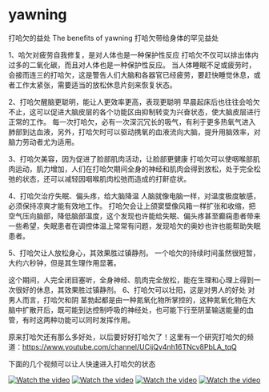 # yawning
打哈欠的益处 The benefits of yawning
打哈欠带给身体的罕见益处

1、哈欠对疲劳自我修复，是对人体也是一种保护性反应
打哈欠不仅可以排出体内过多的二氧化碳，而且对人体也是一种保护性反应。
当人体睡眠不足或疲劳时，会接而连三的打哈欠，这是警告人们大脑和各器官已经疲劳，要赶快睡觉休息，或者工作太紧张，需要适当的放松休息片刻来恢复状态。

2、打哈欠醒脑更聪明，能让人更效率更高，表现更聪明
早晨起床后也往往会哈欠不止，这可以促进大脑皮层的各个功能区由抑制转变为兴奋状态，使大脑皮层进行正常的工作。
每一次打哈欠，必有一次深沉冗长的吸气，有利于更多热氧气进入肺部到达血液，另外，打哈欠时可以驱动携氧的血液流向大脑，提升用脑效率，对脑力劳动者尤为适用。

3、打哈欠美容，因为促进了脸部肌肉活动，让脸部更健康
打哈欠可以使咽喉部肌肉运动，肌力增加，人们在打哈欠期间全身的神经和肌肉会得到放松，处于完全松弛的状态，还可以减轻因咽喉肌肉松弛而造成的打鼾症状。

4、打哈欠治疗失眠、偏头疼，给大脑降温
人脑就像电脑一样，对温度极度敏感，必须保持凉爽才能有效地工作。
打哈欠会让上颌窦壁像风箱一样扩张和收缩，把空气压向脑部，降低脑部温度，这个发现也许能给失眠、偏头疼甚至癫痫患者带来一些希望，失眠患者在调控体温上常常有问题，发现哈欠的奥妙也许也能帮助失眠患者。

5、打哈欠让人放松身心，其效果胜过镇静剂。
一个哈欠的持续时间虽然很短暂，大约六秒钟，但是其生理作用显著。

这个期间，人完全闭目塞听，全身神经、肌肉完全放松，能在生理和心理上得到一次很好的休息，其效果胜过镇静剂。
6、打哈欠可以壮阳，这是对男人的好处
对男人而言，打哈欠和阴 茎勃起都是由一种氮氧化物所掌控的，这种氮氧化物在大脑中扩散开后，既可能到达控制呼吸的神经处，也可能下行至阴茎输送能量的血管，有时这两种功能可以同时发挥作用。


原来打哈欠还有那么多好处，以后要好好打哈欠了！这里有一个研究打哈欠的频道：https://www.youtube.com/channel/UCijQv4nh16TNcv8PbLA_tqQ

下面的几个视频可以让人快速进入打哈欠的状态

[![Watch the video](https://i9.ytimg.com/vi/NzUo7w99-9k/mq1.jpg?sqp=CPCr2YsG&rs=AOn4CLBjG39Z4Ya49mg00WONsvJ7A7ImcA)](https://youtu.be/NzUo7w99-9k)
[![Watch the video](https://i9.ytimg.com/vi/UfNRgVOC-qY/mq1.jpg?sqp=CPCr2YsG&rs=AOn4CLAfayxKo1iabuWwZF00x4Y_iLhqjg)](https://youtu.be/UfNRgVOC-qY)
[![Watch the video](https://i9.ytimg.com/vi/WN55J9ahkwc/mq1.jpg?sqp=CPCr2YsG&rs=AOn4CLBb1DiolrdN2oHw328rLnA2x-EXZQ)](https://youtu.be/WN55J9ahkwc)
[![Watch the video](https://i9.ytimg.com/vi/qrzp_OcOQ-o/mq1.jpg?sqp=CPCr2YsG&rs=AOn4CLCvKDcsYhICJg5vreT6P7n3M5s89g)](https://youtu.be/WN55J9ahkwc)
